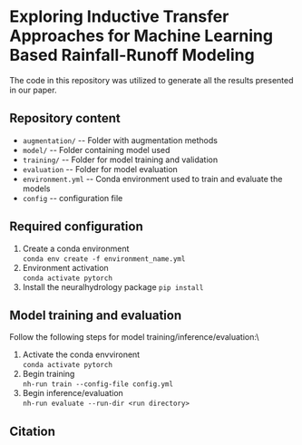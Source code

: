 # Exploring Inductive Transfer Approaches for Machine Learning Based Rainfall-Runoff Modeling
The code in this repository was utilized to generate all the results presented in our paper.
## Repository content
- ```augmentation/``` -- Folder with augmentation methods
- ```model/``` -- Folder containing model used
- ```training/``` -- Folder for model training and validation
- ```evaluation``` -- Folder for model evaluation
- ```environment.yml``` -- Conda environment used to train and evaluate the models
- ```config``` -- configuration file
## Required configuration 
1. Create a conda environment \
`conda env create -f environment_name.yml`
2. Environment activation\
`conda activate pytorch`
3. Install the neuralhydrology package
`pip install`
## Model training and evaluation
Follow the following steps for model training/inference/evaluation:\
1. Activate the conda envvironent\
`conda activate pytorch`
2. Begin training\
`nh-run train --config-file config.yml`
3. Begin inference/evaluation \
`nh-run evaluate --run-dir <run directory>`
<!-- ## Contact -->

## Citation